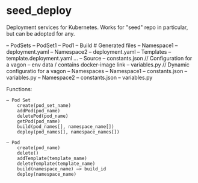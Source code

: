 # seed_deploy
Deployment services for Kubernetes. Works for "seed" repo in particular, but can be adopted for any.

– PodSets
	– PodSet1
		– Pod1
			– Build # Generated files
				– Namespace1
					– deployment.yaml
				– Namespace2
					– deployment.yaml
			– Templates
				– template.deployment.yaml
				...
			– Source
				– constants.json  // Configuration for a vagon – env data / contains docker-image link
				– variables.py    // Dynamic configuratio for a vagon
– Namespaces
	– Namespace1
		– constants.json
		– variables.py 
	– Namespace2
		– constants.json
		– variables.py


Functions:

	– Pod Set
		create(pod_set_name)
		addPod(pod_name)
		deletePod(pod_name)
		getPod(pod_name)
		build(pod_names[], namespace_name[])
		deploy(pod_names[], namespace_names[])

	– Pod
		create(pod_name)
		delete()
		addTemplate(template_name)
		deleteTemplate(template_name)
		build(namespace_name) –> build_id
		deploy(namespace_name)





